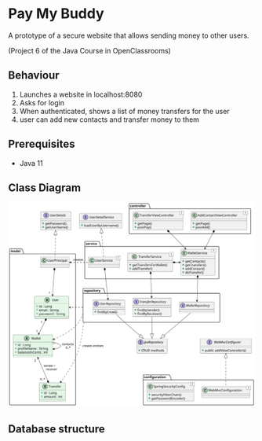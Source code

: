 # Pay My Buddy
A prototype of a secure website that allows sending money to other users.

(Project 6 of the Java Course in OpenClassrooms)

## Behaviour

1. Launches a website in localhost:8080
2. Asks for login
3. When authenticated, shows a list of money transfers for the user
4. user can add new contacts and transfer money to them

## Prerequisites

- Java 11

## Class Diagram
![classes UML](uml/classes.uml.svg)

## Database structure


